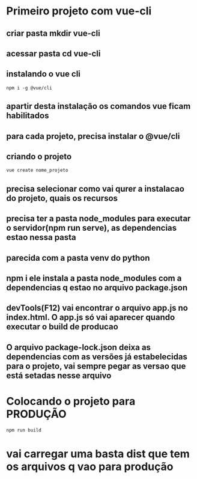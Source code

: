 # Primeiro projeto com vue-cli

## criar pasta mkdir vue-cli
## acessar pasta cd vue-cli
## instalando o vue cli
```
npm i -g @vue/cli
```
## apartir desta instalação os comandos vue ficam habilitados
## para cada projeto, precisa instalar o @vue/cli
## criando o projeto
```
vue create nome_projeto
```
## precisa selecionar como vai qurer a instalacao do projeto, quais os recursos

## precisa ter a pasta node_modules para executar o servidor(npm run serve), as dependencias estao nessa pasta
## parecida com a pasta venv do python

## npm i ele instala a pasta node_modules com a dependencias q estao no arquivo package.json

## devTools(F12) vai encontrar o arquivo app.js no index.html. O app.js só vai aparecer quando executar o build de producao

## O arquivo package-lock.json deixa as dependencias com as versões já estabelecidas para o projeto, vai sempre pegar as versao que está setadas nesse arquivo

# Colocando o projeto para PRODUÇÃO
```
npm run build
```
# vai carregar uma basta dist que tem os arquivos q vao para produção